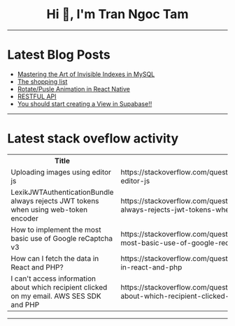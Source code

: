 <h1 align="center">Hi 👋, I'm Tran Ngoc Tam</h1>

---

# Latest Blog Posts 
<!-- BLOG-POST-LIST:START -->
- [Mastering the Art of Invisible Indexes in MySQL](https://dev.to/siddhantkcode/mastering-the-art-of-invisible-indexes-in-mysql-862)
- [The shopping list](https://dev.to/shoeheyot/the-shopping-list-1j81)
- [Rotate/Pusle Animation in React Native](https://dev.to/saumaypaul20/rotatepusle-animation-in-react-native-19n4)
- [RESTFUL API](https://dev.to/dillybunn/restful-api-1nh)
- [You should start creating a View in Supabase!!](https://dev.to/sushialii/you-should-start-creating-a-view-in-supabase-4ahj)
<!-- BLOG-POST-LIST:END -->

---

# Latest stack oveflow activity
<table>
  <tr><th>Title</th><th>Link</th></tr>
  <!-- STACKOVERFLOW:START --><tr><td>Uploading images using editor js</td><td>https://stackoverflow.com/questions/78519634/uploading-images-using-editor-js</td></tr><tr><td>LexikJWTAuthenticationBundle always rejects JWT tokens when using web-token encoder</td><td>https://stackoverflow.com/questions/78519632/lexikjwtauthenticationbundle-always-rejects-jwt-tokens-when-using-web-token-enco</td></tr><tr><td>How to implement the most basic use of Google reCaptcha v3</td><td>https://stackoverflow.com/questions/78519401/how-to-implement-the-most-basic-use-of-google-recaptcha-v3</td></tr><tr><td>How can I fetch the data in React and PHP?</td><td>https://stackoverflow.com/questions/78519367/how-can-i-fetch-the-data-in-react-and-php</td></tr><tr><td>I can&#39;t access information about which recipient clicked on my email. AWS SES SDK and PHP</td><td>https://stackoverflow.com/questions/78519339/i-cant-access-information-about-which-recipient-clicked-on-my-email-aws-ses-sd</td></tr><!-- STACKOVERFLOW:END -->
</table>

---


